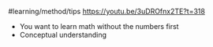 #learning/method/tips 
https://youtu.be/3uDROfnx2TE?t=318
- You want to learn math without the numbers first
- Conceptual understanding